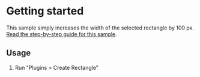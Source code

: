 # Getting started

This sample simply increases the width of the selected rectangle by 100 px.
[Read the step-by-step guide for this sample](https://adobexdplatform.com/plugin-docs/tutorials/quick-start-panel/).

## Usage

1. Run "Plugins > Create Rectangle"
